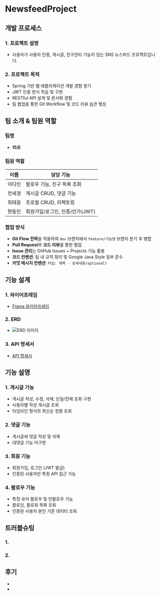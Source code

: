 # NewsfeedProject

## 개발 프로세스

### 1. 프로젝트 설명
- 사용자가 사용자 인증, 게시글, 친구관리 기능이 있는 SNS 뉴스피드 프로젝트입니다.

### 2. 프로젝트 목적
- Spring 기반 웹 애플리케이션 개발 경험 쌓기
- JWT 인증 방식 학습 및 구현
- RESTful API 설계 및 문서화 경험
- 팀 협업을 통한 Git Workflow 및 코드 리뷰 습관 형성


## 팀 소개 & 팀원 역할

### 팀명
- **15조**

### 팀원 역할

| 이름 | 담당 기능 |
|------|-----------|
| 이다인 | 팔로우 기능, 친구 목록 조회 |
| 천세경 | 게시글 CRUD, 댓글 기능 |
| 최태웅 | 프로필 CRUD, 리펙토링 |
| 현동민 | 회원가입/로그인, 인증/인가(JWT) |

### 협업 방식
- **Git Flow 전략**을 적용하여 `dev` 브랜치에서 `feature/기능명` 브랜치 분기 후 병합
- **Pull Request**와 **코드 리뷰**를 통한 협업
- **Issue 관리**는 GitHub Issues + Projects 기능 활용
- **코드 컨벤션**: 팀 내 규칙 정리 및 Google Java Style 일부 준수
- **커밋 메시지 컨벤션**: `타입: 제목 - 상세내용(optional)`


## 기능 설계

### 1. 와이어프레임
- [Figma 와이어프레임](https://www.figma.com/design/nKvAvkLYxViC8KpbjvKdO5/%EC%B5%9C%ED%83%9C%EC%9B%85-s-team-library?node-id=0-1&t=ECgMBDDsXmsjTubY-0)

### 2. ERD
- ![ERD 이미지](./docs/ERD.png)

### 3. API 명세서
- [API 명세서](https://www.notion.so/...)


## 기능 설명

### 1. 게시글 기능
- 게시글 작성, 수정, 삭제, 단일/전체 조회 구현
- 사용자별 작성 게시글 조회
- 타임라인 형식의 최신순 정렬 조회

### 2. 댓글 기능
- 게시글에 댓글 작성 및 삭제
- 대댓글 기능 미구현

### 3. 회원 기능
- 회원가입, 로그인 (JWT 발급)
- 인증된 사용자만 특정 API 접근 가능

### 4. 팔로우 기능
- 특정 유저 팔로우 및 언팔로우 기능
- 팔로잉, 팔로워 목록 조회
- 인증된 사용자 본인 기준 데이터 조회


## 트러블슈팅

### 1.

### 2.


## 후기

-
- 